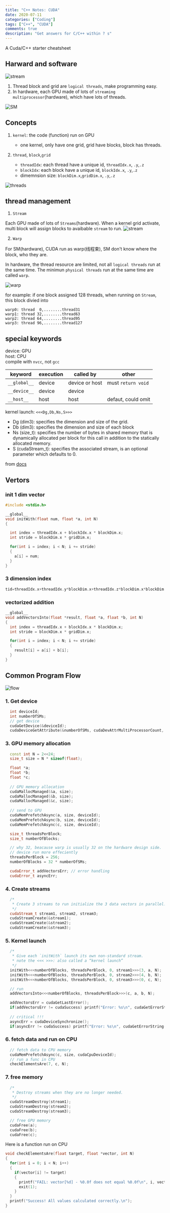 ```yaml
---
title: "C++ Notes: CUDA"
date: 2020-07-11
categories: ["Coding"]
tags: ["C++", "CUDA"]
comments: true
description: "Get answers for C/C++ within ? s"
---
```



A Cuda/C++ starter cheatsheet

## Harward and software

![stream](/images/cuda/cuda-hardware.png)
1. Thread block and grid are `logical threads`, make programming easy.
2. In hardware, each GPU made of lots of `streaming multiprocessor`(hardware), which have lots of threads.

![SM](/images/cuda/cuda-SM.png)

## Concepts

1. `kernel`:  the code (function) run on GPU
    - one kernel, only have one grid, grid have blocks, block has threads. 

2. `thread`, `block`,`grid`
   - `threadIdx`: each thread have a unique id, `threadIdx.x`, `.y`,`.z`
   - `blockIdx`:  each block have a unique id,  `blockIdx.x`, `.y`,`.z`
   - dimemnsion size: `blockDim.x`,`gridDim.x`, `.y`,`.z`
 
![threads](/images/cuda/cuda-threadmapping.png)

## thread management

1.  `Stream` 

Each GPU made of lots of `Streams`(hardware). When a kernel grid activate, multi block will assign blocks to avaibable `stream` to run.
![stream](/images/cuda/cuda-streams.png)

2.  `Warp`

For SM(hardware), CUDA run as warp(线程束), SM don't know where the block, who they are.  

In hardware, the thread resource are limited, not all `logical threads` run at the same time. The minimun `physical threads` run at the same time are called `warp`. 

![warp](/images/cuda/cuda-warps.png)


for example: if one block assigned 128 threads, when running on `Stream`, this block divied into
```
warp0: thread  0,........thread31
warp1: thread 32,........thread63
warp2: thread 64,........thread95
warp3: thread 96,........thread127
```

## special keywords

device: GPU  
host: CPU  
compile with `nvcc`, not `gcc`

| keyword | execution | called by  | other |
| --- | --- | --- | --- |
| `__global__` | device | device or host | must `return void` |
| `__device__` | device | device |  | 
| `__host__`   | host   | host   | defaut, could omit |


kernel launch: `<<<Dg,Db,Ns,S>>>`

- Dg (dim3): specifies the dimension and size of the grid.
- Db (dim3): specifies the dimension and size of each block
- Ns (size_t): specifies the number of bytes in shared memory that is dynamically allocated per block for this call in addition to the statically allocated memory.
- S (cudaStream_t): specifies the associated stream, is an optional parameter which defaults to 0.
 
from [docs](https://docs.nvidia.com/cuda/cuda-c-programming-guide/#execution-configuration)


## Vertors

### init 1 dim vector

```cpp
#include <stdio.h>

__global__
void initWith(float num, float *a, int N)
{

  int index = threadIdx.x + blockIdx.x * blockDim.x;
  int stride = blockDim.x * gridDim.x;

  for(int i = index; i < N; i += stride)
  {
    a[i] = num;
  }
}
```

### 3 dimension index

```cpp
tid=threadIdx.x+threadIdx.y*blockDim.x+threadIdx.z*blockDim.x*blockDim.y
```

### vectorized addition

```cpp
__global__
void addVectorsInto(float *result, float *a, float *b, int N)
{
  int index = threadIdx.x + blockIdx.x * blockDim.x;
  int stride = blockDim.x * gridDim.x;

  for(int i = index; i < N; i += stride)
  {
    result[i] = a[i] + b[i];
  }
}
```

## Common Program Flow

![flow](/images/cuda/cuda-ProgramFlow.jpg)

### 1. Get device 

```cpp
  int deviceId;
  int numberOfSMs;
  // get device
  cudaGetDevice(&deviceId);
  cudaDeviceGetAttribute(&numberOfSMs, cudaDevAttrMultiProcessorCount, deviceId);
```

### 3. GPU memory allocation

```cpp
  const int N = 2<<24;
  size_t size = N * sizeof(float);

  float *a;
  float *b;
  float *c;
  
  // GPU memory allocation
  cudaMallocManaged(&a, size);
  cudaMallocManaged(&b, size);
  cudaMallocManaged(&c, size);
  
  // send to GPU
  cudaMemPrefetchAsync(a, size, deviceId);
  cudaMemPrefetchAsync(b, size, deviceId);
  cudaMemPrefetchAsync(c, size, deviceId);

  size_t threadsPerBlock;
  size_t numberOfBlocks;

  // why 32, beacause warp is usually 32 on the hardware design side.
  // device run more effeciently
  threadsPerBlock = 256;
  numberOfBlocks = 32 * numberOfSMs;

  cudaError_t addVectorsErr; // error handling
  cudaError_t asyncErr;
```

### 4. Create streams

```cpp
  /*
   * Create 3 streams to run initialize the 3 data vectors in parallel.
   */
  cudaStream_t stream1, stream2, stream3;
  cudaStreamCreate(&stream1);
  cudaStreamCreate(&stream2);
  cudaStreamCreate(&stream3);
```

### 5. Kernel launch

```cpp
  /*
   * Give each `initWith` launch its own non-standard stream.
   * note the <<< >>>: also called a “kernel launch”
   */
  initWith<<<numberOfBlocks, threadsPerBlock, 0, stream1>>>(3, a, N);
  initWith<<<numberOfBlocks, threadsPerBlock, 0, stream2>>>(4, b, N);
  initWith<<<numberOfBlocks, threadsPerBlock, 0, stream3>>>(0, c, N);

  // run
  addVectorsInto<<<numberOfBlocks, threadsPerBlock>>>(c, a, b, N);

  addVectorsErr = cudaGetLastError();
  if(addVectorsErr != cudaSuccess) printf("Error: %s\n", cudaGetErrorString(addVectorsErr));
  
  // critical !!!
  asyncErr = cudaDeviceSynchronize();
  if(asyncErr != cudaSuccess) printf("Error: %s\n", cudaGetErrorString(asyncErr));
```

### 6. fetch data and run on CPU

```cpp
  // fetch data to CPU memory
  cudaMemPrefetchAsync(c, size, cudaCpuDeviceId);
  // run a func in CPU
  checkElementsAre(7, c, N);
```

### 7. free memory

```cpp
  /*
   * Destroy streams when they are no longer needed.
   */
  cudaStreamDestroy(stream1);
  cudaStreamDestroy(stream2);
  cudaStreamDestroy(stream3);

  // free GPU memory
  cudaFree(a);
  cudaFree(b);
  cudaFree(c);
```

Here is a function run on CPU

```cpp
void checkElementsAre(float target, float *vector, int N)
{
  for(int i = 0; i < N; i++)
  {
    if(vector[i] != target)
    {
      printf("FAIL: vector[%d] - %0.0f does not equal %0.0f\n", i, vector[i], target);
      exit(1);
    }
  }
  printf("Success! All values calculated correctly.\n");
}
```
